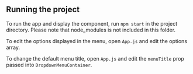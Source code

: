 ## Running the project

To run the app and display the component, run `npm start` in the project directory. Please
note that node_modules is not included in this folder.

To edit the options displayed in the menu, open `App.js` and edit the options array.

To change the default menu title, open `App.js` and edit the `menuTitle` prop passed into `DropdownMenuContainer`.

